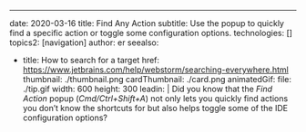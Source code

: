 ---
date: 2020-03-16
title: Find Any Action
subtitle: Use the popup to quickly find a specific action or toggle some configuration options.
technologies: []
topics2: [navigation]
author: er
seealso:
- title: How to search for a target
  href: https://www.jetbrains.com/help/webstorm/searching-everywhere.html
thumbnail: ./thumbnail.png
cardThumbnail: ./card.png
animatedGif:
  file: ./tip.gif
  width: 600
  height: 300
leadin: |
  Did you know that the *Find Action* popup (*Cmd/Ctrl+Shift+A*) not only lets you quickly 
  find actions you don’t know the shortcuts for but also helps toggle some of the IDE 
  configuration options?
